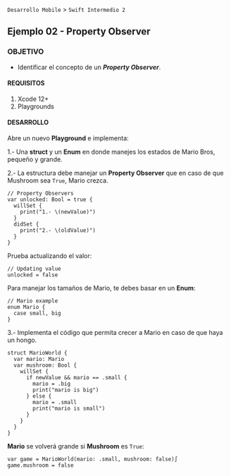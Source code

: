 `Desarrollo Mobile` > `Swift Intermedio 2`

## Ejemplo 02 - Property Observer

### OBJETIVO

- Identificar el concepto de un **_Property Observer_**.

#### REQUISITOS

1. Xcode 12+
2. Playgrounds

#### DESARROLLO

Abre un nuevo **Playground** e implementa:

1.- Una **struct** y un **Enum** en donde manejes los estados de Mario Bros, pequeño y grande.

2.- La estructura debe manejar un **Property Observer** que en caso de que Mushroom sea `True`, Mario crezca.

```
// Property Observers
var unlocked: Bool = true {
  willSet {
    print("1.- \(newValue)")
  }
  didSet {
    print("2.- \(oldValue)")
  }
}
```

Prueba actualizando el valor:

```
// Updating value
unlocked = false
```

Para manejar los tamaños de Mario, te debes basar en un **Enum**:

```
// Mario example
enum Mario {
  case small, big
}
```

3.- Implementa el código que permita crecer a Mario en caso de que haya un hongo.

```
struct MarioWorld {
  var mario: Mario
  var mushroom: Bool {
    willSet {
      if newValue && mario == .small {
        mario = .big
        print("mario is big")
      } else {
        mario = .small
        print("mario is small")
      }
    }
  }
}
```

**Mario** se volverá grande si **Mushroom** es `True`:

```
var game = MarioWorld(mario: .small, mushroom: false)∫
game.mushroom = false
```

